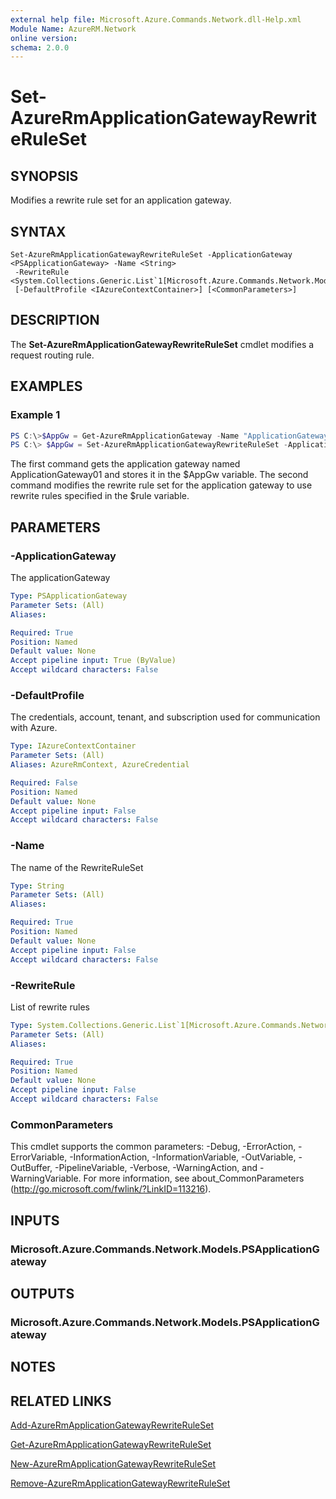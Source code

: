 ```yaml
---
external help file: Microsoft.Azure.Commands.Network.dll-Help.xml
Module Name: AzureRM.Network
online version:
schema: 2.0.0
---
```


# Set-AzureRmApplicationGatewayRewriteRuleSet

## SYNOPSIS
Modifies a rewrite rule set for an application gateway.

## SYNTAX

```
Set-AzureRmApplicationGatewayRewriteRuleSet -ApplicationGateway <PSApplicationGateway> -Name <String>
 -RewriteRule <System.Collections.Generic.List`1[Microsoft.Azure.Commands.Network.Models.PSApplicationGatewayRewriteRule]>
 [-DefaultProfile <IAzureContextContainer>] [<CommonParameters>]
```

## DESCRIPTION
The **Set-AzureRmApplicationGatewayRewriteRuleSet** cmdlet modifies a request routing rule.

## EXAMPLES

### Example 1
```powershell
PS C:\>$AppGw = Get-AzureRmApplicationGateway -Name "ApplicationGateway01" -ResourceGroupName "ResourceGroup01"
PS C:\> $AppGw = Set-AzureRmApplicationGatewayRewriteRuleSet -ApplicationGateway $AppGw -Name "ruleset1" -RewriteRule $rule
```

The first command gets the application gateway named ApplicationGateway01 and stores it in the $AppGw variable.
The second command modifies the rewrite rule set for the application gateway to use rewrite rules specified in the $rule variable.

## PARAMETERS

### -ApplicationGateway
The applicationGateway

```yaml
Type: PSApplicationGateway
Parameter Sets: (All)
Aliases:

Required: True
Position: Named
Default value: None
Accept pipeline input: True (ByValue)
Accept wildcard characters: False
```

### -DefaultProfile
The credentials, account, tenant, and subscription used for communication with Azure.

```yaml
Type: IAzureContextContainer
Parameter Sets: (All)
Aliases: AzureRmContext, AzureCredential

Required: False
Position: Named
Default value: None
Accept pipeline input: False
Accept wildcard characters: False
```

### -Name
The name of the RewriteRuleSet

```yaml
Type: String
Parameter Sets: (All)
Aliases:

Required: True
Position: Named
Default value: None
Accept pipeline input: False
Accept wildcard characters: False
```

### -RewriteRule
List of rewrite rules

```yaml
Type: System.Collections.Generic.List`1[Microsoft.Azure.Commands.Network.Models.PSApplicationGatewayRewriteRule]
Parameter Sets: (All)
Aliases:

Required: True
Position: Named
Default value: None
Accept pipeline input: False
Accept wildcard characters: False
```

### CommonParameters
This cmdlet supports the common parameters: -Debug, -ErrorAction, -ErrorVariable, -InformationAction, -InformationVariable, -OutVariable, -OutBuffer, -PipelineVariable, -Verbose, -WarningAction, and -WarningVariable.
For more information, see about_CommonParameters (http://go.microsoft.com/fwlink/?LinkID=113216).

## INPUTS

### Microsoft.Azure.Commands.Network.Models.PSApplicationGateway

## OUTPUTS

### Microsoft.Azure.Commands.Network.Models.PSApplicationGateway

## NOTES

## RELATED LINKS

[Add-AzureRmApplicationGatewayRewriteRuleSet](./Add-AzureRmApplicationGatewayRewriteRuleSet.md)

[Get-AzureRmApplicationGatewayRewriteRuleSet](./Get-AzureRmApplicationGatewayRewriteRuleSet.md)

[New-AzureRmApplicationGatewayRewriteRuleSet](./New-AzureRmApplicationGatewayRewriteRuleSet.md)

[Remove-AzureRmApplicationGatewayRewriteRuleSet](./Remove-AzureRmApplicationGatewayRewriteRuleSet.md)